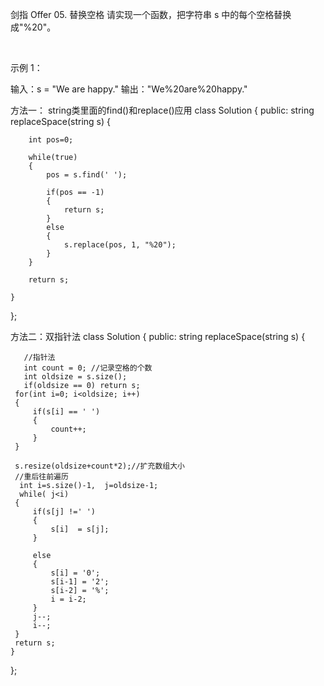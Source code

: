 剑指 Offer 05. 替换空格
请实现一个函数，把字符串 s 中的每个空格替换成"%20"。

 

示例 1：

输入：s = "We are happy."
输出："We%20are%20happy."
 



方法一： string类里面的find()和replace()应用
class Solution {
public:
    string replaceSpace(string s) {

        int pos=0;

        while(true)
        {
            pos = s.find(' ');

            if(pos == -1)
            {
                return s;
            }
            else
            {
                s.replace(pos, 1, "%20");
            }
        }

        return s;

    }
};

方法二：双指针法
class Solution {
public:
    string replaceSpace(string s) {

       //指针法
       int count = 0; //记录空格的个数
       int oldsize = s.size();
       if(oldsize == 0) return s;
     for(int i=0; i<oldsize; i++)
     {
         if(s[i] == ' ')
         {
             count++;
         }
     }

     s.resize(oldsize+count*2);//扩充数组大小
     //重后往前遍历
      int i=s.size()-1,  j=oldsize-1;
      while( j<i)
     {
         if(s[j] !=' ')
         {
             s[i]  = s[j];
         }

         else
         {
             s[i] = '0';
             s[i-1] = '2';
             s[i-2] = '%';
             i = i-2;
         }
         j--;
         i--;
     }
     return s;
    }
};
